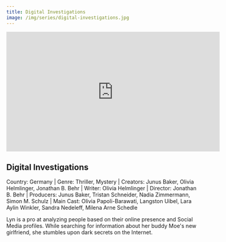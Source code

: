 ```yaml
---
title: Digital Investigations
image: /img/series/digital-investigations.jpg
---
```

<iframe width="560" height="315" src="https://www.youtube.com/embed/gi6Wthfb0Cg" frameborder="0" allow="accelerometer; autoplay; encrypted-media; gyroscope; picture-in-picture" allowfullscreen></iframe>

## Digital Investigations
Country: Germany | Genre: Thriller, Mystery | Creators: Junus Baker, Olivia Helmlinger, Jonathan B. Behr | Writer: Olivia Helmlinger | Director: Jonathan B. Behr | Producers: Junus Baker, Tristan Schneider, Nadia Zimmermann, Simon M. Schulz | Main Cast: Olivia Papoli-Barawati, Langston Uibel, Lara Aylin Winkler, Sandra Nedeleff, Milena Arne Schedle

Lyn is a pro at analyzing people based on their online presence and Social Media profiles. While searching for information about her buddy Moe's new girlfriend, she stumbles upon dark secrets on the Internet.